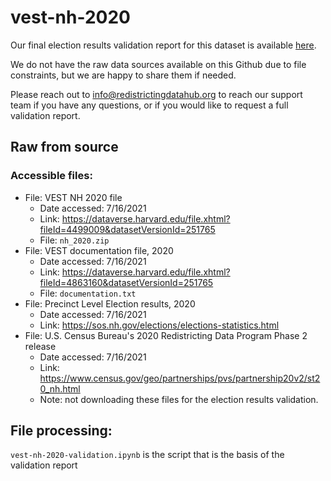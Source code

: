 # vest-nh-2020

Our final election results validation report for this dataset is available [here](https://redistrictingdatahub.org/dataset/vest-2020-new-hampshire-precinct-and-election-results/).

We do not have the raw data sources available on this Github due to file constraints, but we are happy to share them if needed. 

Please reach out to info@redistrictingdatahub.org to reach our support team if you have any questions, or if you would like to request a full validation report. 

## Raw from source

### Accessible files:

- File: VEST NH 2020 file
   - Date accessed: 7/16/2021
   - Link: https://dataverse.harvard.edu/file.xhtml?fileId=4499009&datasetVersionId=251765
   - File: `nh_2020.zip`
- File: VEST documentation file, 2020
   - Date accessed: 7/16/2021
   - Link: https://dataverse.harvard.edu/file.xhtml?fileId=4863160&datasetVersionId=251765
   - File: `documentation.txt`
- File: Precinct Level Election results, 2020
  - Date accessed: 7/16/2021
  - Link: https://sos.nh.gov/elections/elections-statistics.html
- File: U.S. Census Bureau's 2020 Redistricting Data Program Phase 2 release
  - Date accessed: 7/16/2021
  - Link: https://www.census.gov/geo/partnerships/pvs/partnership20v2/st20_nh.html
  - Note: not downloading these files for the election results validation. 

## File processing:

`vest-nh-2020-validation.ipynb` is the script that is the basis of the validation report
